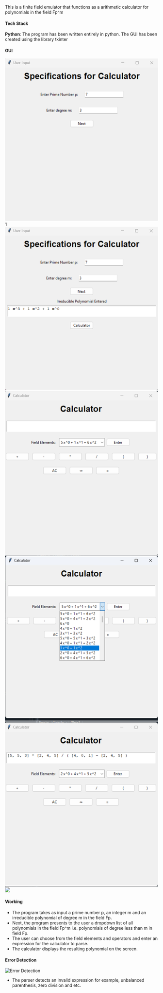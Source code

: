 This is a finite field emulator that functions as a arithmetic calculator for polynomials in the field Fp^m
#### Tech Stack
**Python**: The program has been written entirely in python. The GUI has been created using the library tkinter

#### GUI
![Start page](output/start_page.png)
1[](output/entering_irreducible_polynomial.png)
![](output/user_specifications.png)
![](output/calculator_view.png)
![](output/field_elements.png)
![](output/input_calculator.png)
![](output/output_calculator.png)

#### Working
- The program takes as input a prime number p, an integer m and an irreducible polynomial of degree m in the field Fp.
- Next, the program presents to the user a dropdown list of all polynomials in the field Fp^m i.e. polynomials of degree less than m in field Fp.
- The user can choose from the field elements and operators and enter an expression for the calculator to parse.
- The calculator displays the resulting polynomial on the screen.

#### Error Detection
![Error Detection](output/Error_due_to_wrong_expression_or_zero_division.png)
- The parser detects an invalid expression for example, unbalanced parenthesis, zero division and etc.
